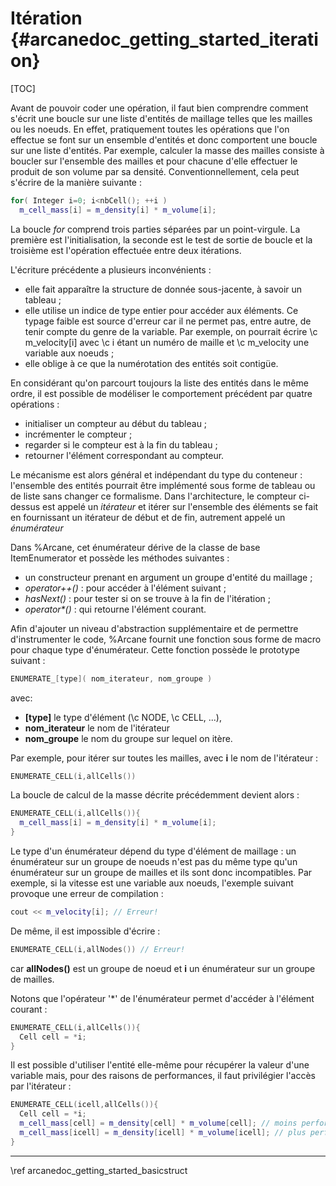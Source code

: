 # Itération {#arcanedoc_getting_started_iteration}

[TOC]

Avant de pouvoir coder une opération, il
faut bien comprendre comment s'écrit une boucle sur une liste
 d'entités de maillage telles que les mailles ou les noeuds. En effet, pratiquement toutes les opérations
que l'on effectue se font sur un ensemble d'entités et donc
comportent une boucle sur une liste d'entités. Par exemple, calculer
la masse des mailles consiste à boucler sur l'ensemble des mailles et
pour chacune d'elle effectuer le produit de son volume par sa
densité. Conventionnellement, cela peut s'écrire de la manière
suivante :

```cpp
for( Integer i=0; i<nbCell(); ++i )
  m_cell_mass[i] = m_density[i] * m_volume[i];
```

La boucle *for* comprend trois parties séparées par un
point-virgule. La première est l'initialisation, la seconde est le
test de sortie de boucle et la troisième est l'opération effectuée
entre deux itérations.

L'écriture précédente a plusieurs inconvénients :
- elle fait apparaître la structure de donnée sous-jacente, à
  savoir un tableau ;
- elle utilise un indice de type entier pour accéder aux éléments.
  Ce typage faible est source d'erreur car il ne permet pas, entre autre,
  de tenir compte du genre de la variable. Par exemple, on pourrait
  écrire \c m_velocity[i] avec \c i étant un numéro de maille et
  \c m_velocity une variable aux noeuds ;
- elle oblige à ce que la numérotation des entités soit contigüe.

En considérant qu'on parcourt toujours la liste des entités dans le
même ordre, il est possible de modéliser le comportement précédent par
quatre opérations :

- initialiser un compteur au début du tableau ;
- incrémenter le compteur ;
- regarder si le compteur est à la fin du tableau ;
- retourner l'élément correspondant au compteur.

Le mécanisme est alors général et indépendant du type du conteneur :
l'ensemble des entités pourrait être implémenté sous forme de
tableau ou de liste sans changer ce formalisme. Dans l'architecture,
le compteur ci-dessus est appelé un *itérateur* et itérer sur
l'ensemble des éléments se fait en fournissant un itérateur de début
et de fin, autrement appelé un *énumérateur*

Dans %Arcane, cet énumérateur dérive de la classe de base
ItemEnumerator et possède les méthodes suivantes :

- un constructeur prenant en argument un groupe d'entité du maillage ;
- *operator++()* : pour accéder à l'élément suivant ;
- *hasNext()* : pour tester si on se trouve à la fin de l'itération ;
- _operator*()_ : qui retourne l'élément courant.

Afin d'ajouter un niveau d'abstraction supplémentaire et de
permettre d'instrumenter le code, %Arcane fournit une fonction
sous forme de macro pour chaque type d'énumérateur. Cette fonction
possède le prototype suivant :

```cpp
ENUMERATE_[type]( nom_iterateur, nom_groupe )
```

avec:
- **[type]** le type d'élément (\c NODE, \c CELL, ...),
- **nom_iterateur** le nom de l'itérateur
- **nom_groupe** le nom du groupe sur lequel on itère.

Par exemple, pour itérer sur toutes les mailles, avec **i** le nom de l'itérateur :

```cpp
ENUMERATE_CELL(i,allCells())
```

La boucle de calcul de la masse décrite précédemment devient alors :

```cpp
ENUMERATE_CELL(i,allCells()){
  m_cell_mass[i] = m_density[i] * m_volume[i];
}
```

Le type d'un énumérateur dépend du type d'élément de maillage : un
énumérateur sur un groupe de noeuds n'est pas du même type qu'un
énumérateur sur un groupe de mailles et ils sont donc
incompatibles. Par exemple, si la vitesse est une variable aux noeuds,
l'exemple suivant provoque une erreur de compilation :

```cpp
cout << m_velocity[i]; // Erreur!
```

De même, il est impossible d'écrire :

```cpp
ENUMERATE_CELL(i,allNodes()) // Erreur!
```

car **allNodes()** est un groupe de noeud et **i** un énumérateur sur un
groupe de mailles.

Notons que l'opérateur '*' de l'énumérateur permet d'accéder à l'élément courant :
```cpp
ENUMERATE_CELL(i,allCells()){
  Cell cell = *i;
}
```

Il est possible d'utiliser l'entité elle-même pour récupérer la valeur d'une variable
mais, pour des raisons de performances, il faut privilégier l'accès par l'itérateur :
```cpp
ENUMERATE_CELL(icell,allCells()){
  Cell cell = *i;
  m_cell_mass[cell] = m_density[cell] * m_volume[cell]; // moins performant
  m_cell_mass[icell] = m_density[icell] * m_volume[icell]; // plus performant
}
```


____

<div class="section_buttons">
<span class="back_section_button">
\ref arcanedoc_getting_started_basicstruct
</span>
<!-- <span class="next_section_button">
\ref 
</span> -->
</div>
